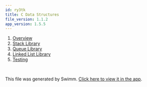 ```yaml
---
id: ry3tk
title: C Data Structures
file_version: 1.1.2
app_version: 1.5.5
---
```


<!-- Steps - Do not remove this comment -->
1. [Overview ](overview.9ifdj.sw.md)
2. [Stack Library](stack-library.5vbh5.sw.md)
3. [Queue Library](queue-library.vknva.sw.md)
4. [Linked List Library](linked-list-library.c6dzn.sw.md)
5. [Testing](testing.f49xv.sw.md)


<br/>

This file was generated by Swimm. [Click here to view it in the app](/repos/Z2l0aHViJTNBJTNBQy1EYXRhLVN0cnVjdHVyZXMlM0ElM0FLeWxlRkM=/playlists/ry3tk).
